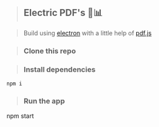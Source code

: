 > ## Electric PDF's 📑📊

> Build using [electron](https://electronjs.org/) with a little help of [pdf.js](https://github.com/mozilla/pdf.js) 

> ### Clone this repo

> ### Install dependencies
```
npm i
```

> ### Run the app
npm start
```
